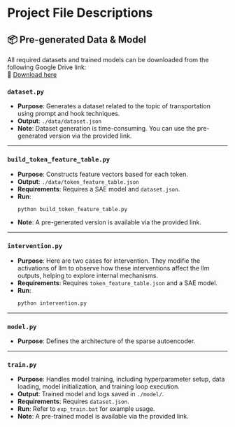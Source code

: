 # Project File Descriptions

## 📦 Pre-generated Data &  Model

All required datasets and trained models can be downloaded from the following Google Drive link:  
🔗 [Download here](https://drive.google.com/drive/folders/1kxUiiE06ZV_dKm-MTSR7QBiIf1BaSSVH?usp=drive_link)

### `dataset.py`
- **Purpose**: Generates a dataset related to the topic of transportation using prompt and hook techniques.
- **Output**: `./data/dataset.json`
- **Note**: Dataset generation is time-consuming. You can use the pre-generated version via the provided link.

---

### `build_token_feature_table.py`
- **Purpose**: Constructs feature vectors based for each token.
- **Output**: `./data/token_feature_table.json`
- **Requirements**: Requires a SAE model and `dataset.json`.
- **Run**:
  ```bash
  python build_token_feature_table.py
  ```
- **Note**: A pre-generated version is available via the provided link.

---

### `intervention.py`
- **Purpose**: Here are two cases for intervention. They modifie the activations of llm to observe how these interventions affect the llm outputs, helping to explore internal mechanisms.
- **Requirements**: Requires `token_feature_table.json` and a SAE model.
- **Run**:
  ```bash
  python intervention.py
  ```

---

### `model.py`
- **Purpose**: Defines the architecture of the sparse autoencoder.

---

### `train.py`
- **Purpose**: Handles model training, including hyperparameter setup, data loading, model initialization, and training loop execution.
- **Output**: Trained model and logs saved in `./model/`.
- **Requirements**: Requires `dataset.json`.
- **Run**: Refer to `exp_train.bat` for example usage.
- **Note**: A pre-trained model is available via the provided link.

